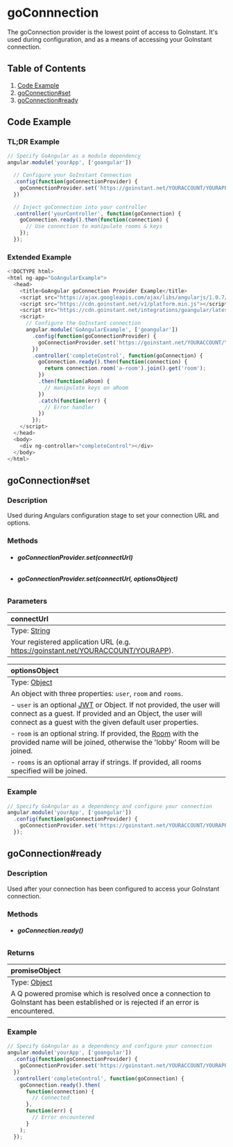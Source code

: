 # goConnnection

The goConnection  provider is the lowest point of access to GoInstant.  It's
used during configuration, and as a means of accessing your GoInstant connection.

## Table of Contents

1. [Code Example](#code-example)
2. [goConnection#set](#goconnection#set)
3. [goConnection#ready](#goconnection#ready)

## Code Example

### TL;DR Example

```js
// Specify GoAngular as a module dependency
angular.module('yourApp', ['goangular'])

  // Configure your GoInstant Connection
  .config(function(goConnectionProvider) {
    goConnectionProvider.set('https://goinstant.net/YOURACCOUNT/YOURAPP');
  })

  // Inject goConnection into your controller
  .controller('yourController', function(goConnection) {
    goConnection.ready().then(function(connection) {
      // Use connection to manipulate rooms & keys
    });
  });
```

### Extended Example

```js
<!DOCTYPE html>
<html ng-app="GoAngularExample">
  <head>
    <title>GoAngular goConnection Provider Example</title>
    <script src="https://ajax.googleapis.com/ajax/libs/angularjs/1.0.7/angular.min.js"></script>
    <script src="https://cdn.goinstant.net/v1/platform.min.js"></script>
    <script src="https://cdn.goinstant.net/integrations/goangular/latest/goangular.min.js"></script>
    <script>
      // Configure the GoInstant connection
      angular.module('GoAngularExample', ['goangular'])
        .config(function(goConnectionProvider) {
          goConnectionProvider.set('https://goinstant.net/YOURACCOUNT/YOURAPP');
        })
        .controller('completeControl', function(goConnection) {
          goConnection.ready().then(function(connection) {
            return connection.room('a-room').join().get('room');
          })
          .then(function(aRoom) {
            // manipulate keys on aRoom
          })
          .catch(function(err) {
            // Error handler
          })
        });
    </script>
  </head>
  <body>
    <div ng-controller="completeControl"></div>
  </body>
</html>
```

## goConnection#set

### Description

Used during Angulars configuration stage to set your connection URL and options.

### Methods

- ###### **goConnectionProvider.set(connectUrl)**
- ###### **goConnectionProvider.set(connectUrl, optionsObject)**

### Parameters

| connectUrl |
|:---|
| Type: [String](https://developer.mozilla.org/en-US/docs/Web/JavaScript/Reference/Global_Objects/String) |
| Your registered application URL (e.g. https://goinstant.net/YOURACCOUNT/YOURAPP). |

| optionsObject |
|:---|
| Type: [Object](https://developer.mozilla.org/en-US/docs/Web/JavaScript/Reference/Global_Objects/Object) |
| An object with three properties: `user`, `room` and `rooms`. |
| - `user` is an optional [JWT](../../guides/users_and_authentication.md) or Object. If not provided, the user will connect as a guest. If provided and an Object, the user will connect as a guest with the given default user properties. |
| - `room` is an optional string. If provided, the [Room](../../javascript_api/rooms/index.md) with the provided name will be joined, otherwise the 'lobby' Room will be joined. |
| - `rooms` is an optional array if strings. If provided, all rooms specified will be joined. |

### Example

```js
// Specify GoAngular as a dependency and configure your connection
angular.module('yourApp', ['goangular'])
  .config(function(goConnectionProvider) {
    goConnectionProvider.set('https://goinstant.net/YOURACCOUNT/YOURAPP');
  });
```

## goConnection#ready

### Description

Used after your connection has been configured to access your GoInstant
connection.

### Methods

- ###### **goConnection.ready()**

### Returns

| promiseObject |
|:---|
| Type: [Object](https://developer.mozilla.org/en-US/docs/Web/JavaScript/Reference/Global_Objects/String) |
| A Q powered promise which is resolved once a connection to GoInstant has been established or is rejected if an error is encountered.  |

### Example

```js
// Specify GoAngular as a dependency and configure your connection
angular.module('yourApp', ['goangular'])
  .config(function(goConnectionProvider) {
    goConnectionProvider.set('https://goinstant.net/YOURACCOUNT/YOURAPP');
  })
  .controller('completeControl', function(goConnection) {
    goConnection.ready().then(
      function(connection) {
        // Connected
      },
      function(err) {
        // Error encountered
      }
    );
  });
```
